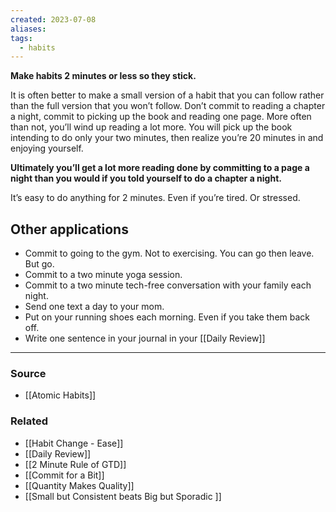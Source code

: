 ```yaml
---
created: 2023-07-08
aliases: 
tags:
  - habits
---
```

**Make habits 2 minutes or less so they stick.**

It is often better to make a small version of a habit that you can follow rather than the full version that you won’t follow. Don’t commit to reading a chapter a night, commit to picking up the book and reading one page. More often than not, you’ll wind up reading a lot more. You will pick up the book intending to do only your two minutes, then realize you’re 20 minutes in and enjoying yourself. 

**Ultimately you’ll get a lot more reading done by committing to a page a night than you would if you told yourself to do a chapter a night.** 

It’s easy to do anything for 2 minutes. Even if you’re tired. Or stressed. 

## Other applications

- Commit to going to the gym. Not to exercising. You can go then leave. But go.
- Commit to a two minute yoga session.
- Commit to a two minute tech-free conversation with your family each night.
- Send one text a day to your mom.
- Put on your running shoes each morning. Even if you take them back off.
- Write one sentence in your journal in your [[Daily Review]]

---

### Source
- [[Atomic Habits]]

### Related
- [[Habit Change - Ease]]
- [[Daily Review]]
- [[2 Minute Rule of GTD]]
- [[Commit for a Bit]]
- [[Quantity Makes Quality]]
- [[Small but Consistent beats Big but Sporadic ]]